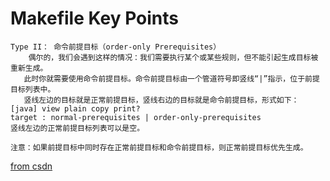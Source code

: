 # Makefile Key Points

```plain
Type II： 命令前提目标（order-only Prerequisites）
    偶尔的，我们会遇到这样的情况：我们需要执行某个或某些规则，但不能引起生成目标被重新生成。
   此时你就需要使用命令前提目标。命令前提目标由一个管道符号即竖线“|”指示，位于前提目标列表中。
   竖线左边的目标就是正常前提目标，竖线右边的目标就是命令前提目标，形式如下：
[java] view plain copy print?
target : normal-prerequisites | order-only-prerequisites  
竖线左边的正常前提目标列表可以是空。

注意：如果前提目标中同时存在正常前提目标和命令前提目标，则正常前提目标优先生成。
```

[from csdn](https://blog.csdn.net/Decisiveness/article/details/52199708?utm_source=blogkpcl12)